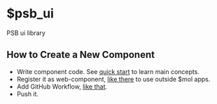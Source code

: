 # $psb_ui

PSB ui library

## How to Create a New Component

- Write component code. See [quick start](https://github.com/hyoo-ru/mam_mol#create-your-application-component) to learn main concepts.
- Register it as web-component, [like there](chart/chart.view.ts#L2) to use outside $mol apps.
- Add GitHub Workflow, [like that](.github/workflows/psb_ui_chart.yml).
- Push it.
